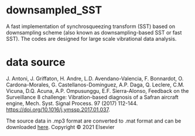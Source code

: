 # downsampled_SST
A fast implementation of synchrosqueezing transform (SST) based on downsampling scheme (also known as downsampling-based SST or fast SST). 
The codes are designed for large scale vibrational data analysis.


# data source

J. Antoni, J. Griffaton, H. Andre, L.D. Avendano-Valencia, F. Bonnardot, O. Cardona-Morales, G. Castellanos-Dominguez, A.P. Daga, Q. Leclere, C.M. Vicuna, D.Q. Acuna, A.P. Ompusunggu, E.F. Sierra-Alonso, Feedback on the Surveillance 8 challenge: Vibration-based diagnosis of a Safran aircraft engine, Mech. Syst. Signal Process. 97 (2017) 112-144. https://doi.org/10.1016/j.ymssp.2017.01.037. 

The source data in .mp3 format are converted to .mat format and can be downloaded [here](https://drive.google.com/drive/folders/1mIesXCdERGBewkQUnH_Zn8HdKKp40ueM?usp=sharing).
Copyright © 2021 Elsevier
